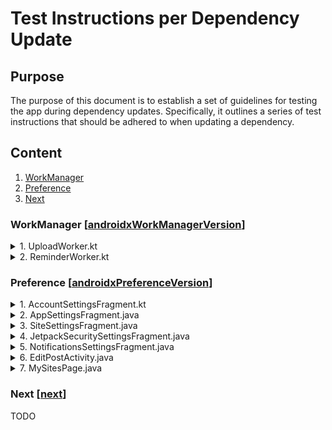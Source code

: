 # Test Instructions per Dependency Update

## Purpose

The purpose of this document is to establish a set of guidelines for testing the app during
dependency updates. Specifically, it outlines a series of test instructions that should be adhered
to when updating a dependency.

## Content

1. [WorkManager](#workmanager)
2. [Preference](#preference)
3. [Next](#next)

### WorkManager [[androidxWorkManagerVersion](https://github.com/wordpress-mobile/WordPress-Android/blob/trunk/build.gradle#L54)] <a name="workmanager"></a>

<details>
  <summary>1. UploadWorker.kt</summary>

- Go to `Post` screen.
- Create a new post and publish it.
- Turn device offline.
- Go to this post and update it.
- Notice the warning message: `We'll publish the post when your device is back online.`
- Turn device online.
- Notice this post being automatically uploaded.
- Open this post on a web browser and verify the post is indeed updated.

</details>

<details>
  <summary>2. ReminderWorker.kt</summary>

- Go to `Site Settings` screen.
- Find the `Blogging` section, click on `Reminders`, toggle-on every day and click on `Update`.
- Notice the `All set!` bottom sheet appearing, click `Done`.
- Close the app, preferably swipe the app off.
- Go to the device's `Settings` app, find the `Date & Time` section, turn `Automatic date & time` off.
- Set the device's date to a day after today.
- Open the app.
- Verify the `Blogging Reminders` notification appearing. For example, the notification title could be `Daily Prompt`, while the notification description something like `Is there anything you feel too old to do anymore?`.

</details>

### Preference [[androidxPreferenceVersion](https://github.com/wordpress-mobile/WordPress-Android/blob/trunk/build.gradle#L50)] <a name="preference"></a>

<details>
  <summary>1. AccountSettingsFragment.kt</summary>

- Go to `Me` screen.
- Click on the `Account Settings` button.
- Verify that the `Account Settings` screen is displayed.
- Click on each of the settings within the `Account Settings` screen and verify that every setting works as expected.

</details>

<details>
  <summary>2. AppSettingsFragment.java</summary>

- Go to `Me` screen.
- Click on the `App Settings` button.
- Verify that the `App Settings` screen is displayed.
- Click on each of the settings within the `App Settings` screen and verify that every setting works as expected, including the inner settings like the `Privacy Settings` and `Debug Settings` screens.

</details>

<details>
  <summary>3. SiteSettingsFragment.java</summary>

- While on the `My Site/MENU` tab.
- Click on the `Site Settings` button.
- Verify that the `Site Settings` screen is displayed.
- Click on each of the settings within the `Site Settings` screen and verify that every setting works as expected.

</details>

<details>
  <summary>4. JetpackSecuritySettingsFragment.java</summary>

- Prerequisite: You must have a Jetpack connected site, which displays this setting.
- While on the `My Site/MENU` tab.
- Click on the `Jetpack Settings` button.
- Verify that the `Security` setting screen is displayed.
- Click on each of the settings within the `Security` settings screen and verify that every setting works as expected.

</details>

<details>
  <summary>5. NotificationsSettingsFragment.java</summary>

- While on the `Notifications` tab.
- Click on the `Gear` setting button (top-right).
- Verify that the `Notification Settings` screen is displayed.
- Click on each of the settings within the `Notification Settings` settings screen and verify that every setting works as expected.

</details>

<details>
  <summary>6. EditPostActivity.java</summary>

- Go to `Post` screen.
- Edit a new post, which uses `PreferenceManager` to `setDefaultValues(...)` for `Account Settings`, add a few of the main blocks and verify that everything is workings as expected.

</details>

<details>
  <summary>7. MySitesPage.java</summary>

- Run the `StatsTests` UI test suite, which uses the `MySitesPage.java` class, and verify that all tests pass.

</details>

### Next [[next](https://github.com/wordpress-mobile/WordPress-Android/blob/trunk/build.gradle#L1)] <a name="next"></a>

TODO
